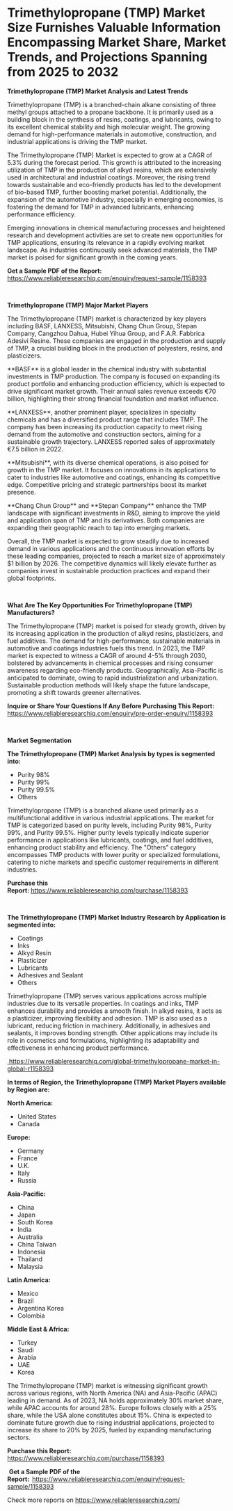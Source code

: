 <p><h1>Trimethylopropane (TMP) Market Size Furnishes Valuable Information Encompassing Market Share, Market Trends, and Projections Spanning from 2025 to 2032</h1></p><p><strong>Trimethylopropane (TMP) Market Analysis and Latest Trends</strong></p>
<p><p>Trimethylopropane (TMP) is a branched-chain alkane consisting of three methyl groups attached to a propane backbone. It is primarily used as a building block in the synthesis of resins, coatings, and lubricants, owing to its excellent chemical stability and high molecular weight. The growing demand for high-performance materials in automotive, construction, and industrial applications is driving the TMP market.</p><p>The Trimethylopropane (TMP) Market is expected to grow at a CAGR of 5.3% during the forecast period. This growth is attributed to the increasing utilization of TMP in the production of alkyd resins, which are extensively used in architectural and industrial coatings. Moreover, the rising trend towards sustainable and eco-friendly products has led to the development of bio-based TMP, further boosting market potential. Additionally, the expansion of the automotive industry, especially in emerging economies, is fostering the demand for TMP in advanced lubricants, enhancing performance efficiency.</p><p>Emerging innovations in chemical manufacturing processes and heightened research and development activities are set to create new opportunities for TMP applications, ensuring its relevance in a rapidly evolving market landscape. As industries continuously seek advanced materials, the TMP market is poised for significant growth in the coming years.</p></p>
<p><strong>Get a Sample PDF of the Report:&nbsp;</strong> <a href="https://www.reliableresearchiq.com/enquiry/request-sample/1158393?utm_campaign=103&utm_medium=2&utm_source=Github&utm_content=ia&utm_term=01022025&utm_id=trimethylopropane-tmp">https://www.reliableresearchiq.com/enquiry/request-sample/1158393</a></p>
<p>&nbsp;</p>
<p><strong>Trimethylopropane (TMP) Major Market Players</strong></p>
<p><p>The Trimethylopropane (TMP) market is characterized by key players including BASF, LANXESS, Mitsubishi, Chang Chun Group, Stepan Company, Cangzhou Dahua, Hubei Yihua Group, and F.A.R. Fabbrica Adesivi Resine. These companies are engaged in the production and supply of TMP, a crucial building block in the production of polyesters, resins, and plasticizers.</p><p>**BASF** is a global leader in the chemical industry with substantial investments in TMP production. The company is focused on expanding its product portfolio and enhancing production efficiency, which is expected to drive significant market growth. Their annual sales revenue exceeds €70 billion, highlighting their strong financial foundation and market influence.</p><p>**LANXESS**, another prominent player, specializes in specialty chemicals and has a diversified product range that includes TMP. The company has been increasing its production capacity to meet rising demand from the automotive and construction sectors, aiming for a sustainable growth trajectory. LANXESS reported sales of approximately €7.5 billion in 2022.</p><p>**Mitsubishi**, with its diverse chemical operations, is also poised for growth in the TMP market. It focuses on innovations in its applications to cater to industries like automotive and coatings, enhancing its competitive edge. Competitive pricing and strategic partnerships boost its market presence.</p><p>**Chang Chun Group** and **Stepan Company** enhance the TMP landscape with significant investments in R&D, aiming to improve the yield and application span of TMP and its derivatives. Both companies are expanding their geographic reach to tap into emerging markets.</p><p>Overall, the TMP market is expected to grow steadily due to increased demand in various applications and the continuous innovation efforts by these leading companies, projected to reach a market size of approximately $1 billion by 2026. The competitive dynamics will likely elevate further as companies invest in sustainable production practices and expand their global footprints.</p></p>
<p>&nbsp;</p>
<p><strong>What Are The Key Opportunities For Trimethylopropane (TMP) Manufacturers?</strong></p>
<p><p>The Trimethylopropane (TMP) market is poised for steady growth, driven by its increasing application in the production of alkyd resins, plasticizers, and fuel additives. The demand for high-performance, sustainable materials in automotive and coatings industries fuels this trend. In 2023, the TMP market is expected to witness a CAGR of around 4-5% through 2030, bolstered by advancements in chemical processes and rising consumer awareness regarding eco-friendly products. Geographically, Asia-Pacific is anticipated to dominate, owing to rapid industrialization and urbanization. Sustainable production methods will likely shape the future landscape, promoting a shift towards greener alternatives.</p></p>
<p><strong>Inquire or Share Your Questions If Any Before Purchasing This Report:</strong> <a href="https://www.reliableresearchiq.com/enquiry/pre-order-enquiry/1158393?utm_campaign=103&utm_medium=2&utm_source=Github&utm_content=ia&utm_term=01022025&utm_id=trimethylopropane-tmp">https://www.reliableresearchiq.com/enquiry/pre-order-enquiry/1158393</a></p>
<p>&nbsp;</p>
<p><strong>Market Segmentation</strong></p>
<p><strong>The Trimethylopropane (TMP) Market Analysis by types is segmented into:</strong></p>
<p><ul><li>Purity 98%</li><li>Purity 99%</li><li>Purity 99.5%</li><li>Others</li></ul></p>
<p><p>Trimethylopropane (TMP) is a branched alkane used primarily as a multifunctional additive in various industrial applications. The market for TMP is categorized based on purity levels, including Purity 98%, Purity 99%, and Purity 99.5%. Higher purity levels typically indicate superior performance in applications like lubricants, coatings, and fuel additives, enhancing product stability and efficiency. The "Others" category encompasses TMP products with lower purity or specialized formulations, catering to niche markets and specific customer requirements in different industries.</p></p>
<p><strong>Purchase this Report:&nbsp;</strong><a href="https://www.reliableresearchiq.com/purchase/1158393?utm_campaign=103&utm_medium=2&utm_source=Github&utm_content=ia&utm_term=01022025&utm_id=trimethylopropane-tmp">https://www.reliableresearchiq.com/purchase/1158393</a></p>
<p>&nbsp;</p>
<p><strong>The Trimethylopropane (TMP) Market Industry Research by Application is segmented into:</strong></p>
<p><ul><li>Coatings</li><li>Inks</li><li>Alkyd Resin</li><li>Plasticizer</li><li>Lubricants</li><li>Adhesives and Sealant</li><li>Others</li></ul></p>
<p><p>Trimethylopropane (TMP) serves various applications across multiple industries due to its versatile properties. In coatings and inks, TMP enhances durability and provides a smooth finish. In alkyd resins, it acts as a plasticizer, improving flexibility and adhesion. TMP is also used as a lubricant, reducing friction in machinery. Additionally, in adhesives and sealants, it improves bonding strength. Other applications may include its role in cosmetics and formulations, highlighting its adaptability and effectiveness in enhancing product performance.</p></p>
<p><a href="https://www.reliableresearchiq.com/global-trimethylopropane-market-in-global-r1158393?utm_campaign=103&utm_medium=2&utm_source=Github&utm_content=ia&utm_term=01022025&utm_id=trimethylopropane-tmp">&nbsp;https://www.reliableresearchiq.com/global-trimethylopropane-market-in-global-r1158393</a></p>
<p><strong>In terms of Region, the Trimethylopropane (TMP) Market Players available by Region are:</strong></p>
<p>
    <p> <strong> North America: </strong>
        <ul>
            <li>United States</li>
            <li>Canada</li>
        </ul>
        </p> 
    <p> <strong> Europe: </strong>
        <ul>
            <li>Germany</li>
            <li>France</li>
            <li>U.K.</li>
            <li>Italy</li>
            <li>Russia</li>
        </ul>
        </p> 
    <p> <strong> Asia-Pacific: </strong>
        <ul>
            <li>China</li>
            <li>Japan</li>
            <li>South Korea</li>
            <li>India</li>
            <li>Australia</li>
            <li>China Taiwan</li>
            <li>Indonesia</li>
            <li>Thailand</li>
            <li>Malaysia</li>
        </ul>
        </p> 
    <p> <strong> Latin America: </strong>
        <ul>
            <li>Mexico</li>
            <li>Brazil</li>
            <li>Argentina Korea</li>
            <li>Colombia</li>
        </ul>
        </p> 
    <p> <strong> Middle East & Africa: </strong>
        <ul>
            <li>Turkey</li>
            <li>Saudi</li>
            <li>Arabia</li>
            <li>UAE</li>
            <li>Korea</li>
        </ul>
    </p>
    </p>
<p><p>The Trimethylopropane (TMP) market is witnessing significant growth across various regions, with North America (NA) and Asia-Pacific (APAC) leading in demand. As of 2023, NA holds approximately 30% market share, while APAC accounts for around 28%. Europe follows closely with a 25% share, while the USA alone constitutes about 15%. China is expected to dominate future growth due to rising industrial applications, projected to increase its share to 20% by 2025, fueled by expanding manufacturing sectors.</p></p>
<p><strong>Purchase this Report: </strong><a href="https://www.reliableresearchiq.com/purchase/1158393?utm_campaign=103&utm_medium=2&utm_source=Github&utm_content=ia&utm_term=01022025&utm_id=trimethylopropane-tmp">https://www.reliableresearchiq.com/purchase/1158393</a></p>
<p>&nbsp;<strong>Get a Sample PDF of the Report:&nbsp;&nbsp;</strong><a href="https://www.reliableresearchiq.com/enquiry/request-sample/1158393?utm_campaign=103&utm_medium=2&utm_source=Github&utm_content=ia&utm_term=01022025&utm_id=trimethylopropane-tmp">https://www.reliableresearchiq.com/enquiry/request-sample/1158393</a></p>
<p><strong></strong></p>
<p>Check more reports on <a href="https://www.reliableresearchiq.com/?utm_campaign=103&utm_medium=2&utm_source=Github&utm_content=ia&utm_term=01022025&utm_id=trimethylopropane-tmp">https://www.reliableresearchiq.com/</a></p>